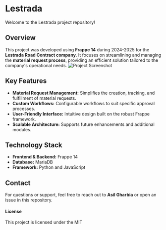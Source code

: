 # Lestrada

Welcome to the Lestrada project repository!

## Overview
This project was developed using **Frappe 14** during 2024-2025 for the **Lestrada Road Contract company**. It focuses on streamlining and managing the **material request process**, providing an efficient solution tailored to the company's operational needs.
![Project Screenshot](assets/lestrada/img/lestrada_logo.png)


## Key Features
- **Material Request Management:** Simplifies the creation, tracking, and fulfillment of material requests.
- **Custom Workflows:** Configurable workflows to suit specific approval processes.
- **User-Friendly Interface:** Intuitive design built on the robust Frappe framework.
- **Scalable Architecture:** Supports future enhancements and additional modules.

## Technology Stack
- **Frontend & Backend:** Frappe 14
- **Database:** MariaDB 
- **Framework:** Python and JavaScript

## Contact
For questions or support, feel free to reach out to **Asil Gharbia** or open an issue in this repository.

#### License
This project is licensed under the MIT
